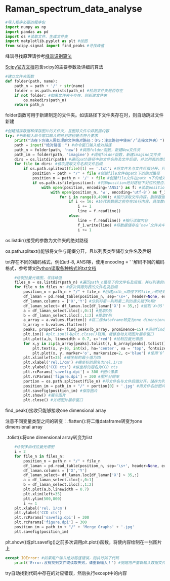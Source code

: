 # Raman_spectrum_data_analyse

```python
#导入程序必要的程序包
import numpy as np
import pandas as pd
import os #读取文件、生成文件夹
import matplotlib.pyplot as plt #绘图
from scipy.signal import find_peaks #寻找峰值
```

峰谱寻找原理请参考[峰谱识别算法](https://www.zealseeker.com/archives/find-peak/)

[Scipy官方文档](https://docs.scipy.org/doc/scipy/reference/generated/scipy.signal.find_peaks.html#scipy.signal.find_peaks)包含scipy的主要参数及详细的算法

```python
#建立文件夹函数
def folder(path, name): 
    path_n = path + '/' + str(name) 
    folder = os.path.exists(path_n) #检测文件夹是否存在
    if not folder: #如果文件夹不存在，则新建文件夹
        os.makedirs(path_n)
    return path_n
```

folder函数可用于新建制定的文件夹。如该路径下文件夹存在时，则自动跳过文件新建

```python
#创建储存数据和保存图片的文件夹，且删除文件中非数据内容
try: #判断输入命令窗口输入的绝对路径是否符合要求
    print("请在下方输入需处理的文件绝对路径：（PS：注意路径中使用‘/’连接文件夹）")
    path = input("绝对路径：") #命令窗口输入绝对路径
    path_n = folder(path, 'new') #调用folder函数，新建New文件夹
    path_im = folder(path, 'imagine') #调用folder函数，新建imagine文件夹
    dirs = os.listdir(path) #遍历path路径中的文件名称及文件后缀，并以列表的类型储存文件名及后缀
    for file in dirs: #依次提取文件名和文件后缀
        if os.path.splitext(file)[1] == '.txt': #将文件名与文件后缀分开，只处理txt格式的文本
            position = path + "/" + file #创建file文件在path下的绝对路径
            position_n = path_n + '/' + file #创建file文件在path_n下的绝对路径
            if os.path.isfile(position): #判断position绝对路径下对应的是否为文件
                with open(position, encoding='ANSI') as f: #读取position下的ANSI编码的文件
                    with open(position_n, 'w', encoding='utf-8') as f_1: #在position_n的路径下创建utf-8的文件
                        for i in range(0,4000): #按行读取文件内容，删除数据之前内容，将数据储存到‘new’文件夹中
                            if i <= 16: #16代表数据之前存在16行内容，具体数值因文件而异。
                                i += 1
                                line = f.readline() 
                            else:
                                line = f.readline() #按行读取内容
                                f_1.write(line) #将数据储存在‘new’文件夹中
                                i += 1
```

os.listdir()接受的参数为文件夹的绝对路径

os.path.splitext()能够将文件与尾缀分开，且以列表类型储存文件名及后缀

txt存在不同的编码格式，例如utf-8, ANSI等，使用encoding = ' '解码不同的编码格式，参考博文[Python读取各种格式的txt文档](https://blog.csdn.net/Ltinginger/article/details/83105266)

```python
    #绘制拉曼光谱图，寻找峰值
    files_n = os.listdir(path_n) #遍历path_n路径下的文件名及后缀，并以列表的类型储存文件名及后缀
    for file_n in files_n: #依次调用列表的文件名及后缀
        position_n = path_n + "/" + file_n #创建path_n路径下的file_n的绝对路径
        df_laman = pd.read_table(position_n, sep='\s+', header=None, error_bad_lines=False) # 读取文件,以dataframe类型储存数据
        df_laman.columns = ['X','Y'] #分别将第一列和第二列的表头赋予X和Y
        df_laman_select= df_laman.loc[df_laman['X'] > 35,:] #提取'X>35'的行数据
        a = df_laman_select.iloc[:,0:1] #提取X列
        b = df_laman_select.iloc[:,1:2] #提取Y列
        a_array = a.values.flatten() #将二维dataframe转变为one dimensional array
        b_array = b.values.flatten()
        peaks, properties= find_peaks(b_array, prominence=15) #调用find_peaks,寻找峰值
        plt.ion() #plt.ion()与plt.close()联用，能够自动关闭图片展示窗口
        plt.plot(a,b, linewidth = 0.7, c='red') #绘制拉曼光谱图
        for x,y in zip(a_array[peaks].tolist(), b_array[peaks].tolist()):
            plt.text(x, y+10, int(x), ha='center', va = 'top', fontsize=8) #使用对应的横坐标标注峰值
            plt.plot(x, y, marker='o', markersize=2, c='blue') #使用‘O’标注峰顶
        plt.xlim(left=35) #横坐标的最小值为35
        plt.xlabel('rel.1/cm') #横坐标的题名为rel.1/cm
        plt.ylabel('CCD cts') #纵坐标的题名为CCD cts
        plt.rcParams['savefig.dpi'] = 300 #图片像素
        plt.rcParams['figure.dpi'] = 300 #图片分辨率
        portion = os.path.splitext(file_n) #将文件名与文件后缀分开，储存为列表
        position_im = path_im + "/" + portion[0] + '.jpg' #用文件名给图片命名
        plt.savefig(position_im) #保存图片
        plt.show() #展示图片
        plt.close() #关闭图片展示窗口
```

find_peak()接收只能够接收one dimensional array

注意不同变量类型之间的转变：.flatten():将二维dataframe转变为one dimensional array

​                                                     .tolist():将one dimensional array转变为list

```python
    #绘制多曲线拉曼光谱图
    i = 2 
    for file_n in files_n: 
        position_n = path_n + "/" + file_n
        df_laman = pd.read_table(position_n, sep='\s+', header=None, error_bad_lines=False)
        df_laman.columns = ['X','Y']
        df_laman_select= df_laman.loc[df_laman['X'] > 35,:]
        a = df_laman_select.iloc[:,0:1]
        b = df_laman_select.iloc[:,1:2]
        plt.plot(a,b,linewidth = 0.7)
        plt.xlim(left=35)
        plt.ylim(500,800)
        i += 1
    plt.xlabel('rel. 1/cm')
    plt.ylabel('CCD cts')
    plt.rcParams['savefig.dpi'] = 300
    plt.rcParams['figure.dpi'] = 300
    position_im = path_im + "/" + 'Merge Graphs' + '.jpg'
    plt.savefig(position_im)
```
plt.show()或plt.savefig()之前多次调用plt.plot()函数，将使内容绘制在一张图片上

```python
except IOError: #如果用户输入绝对路径错误，则执行如下代码
    print('Error:没有找到文件或读取失败，请重新输入！') #提醒用户重新输入数据文件夹所在的绝对路径
```

try自动找到代码中存在的对应错误，然后执行except中的内容 

 